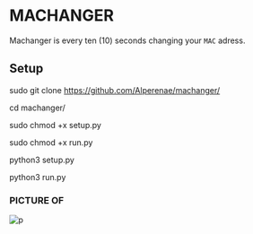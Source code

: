 # MACHANGER

Machanger is every ten (10) seconds changing your `MAC` adress.

## Setup

sudo git clone https://github.com/Alperenae/machanger/

cd machanger/

sudo chmod +x setup.py

sudo chmod +x run.py

python3 setup.py

python3 run.py

### PICTURE OF

![p](https://yadi.sk/i/j0pF8hPnp9fVrw)

